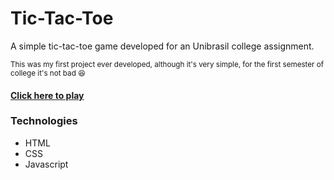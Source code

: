 # Tic-Tac-Toe
A simple tic-tac-toe game developed for an Unibrasil college assignment.  
   
<sup>This was my first project ever developed, although it's very simple, for the first semester of college it's not bad 😆</sup>  
#### [Click here to play](https://lucaslmartins.github.io/Jogo-da-velha/)

### Technologies

- HTML
- CSS
- Javascript
